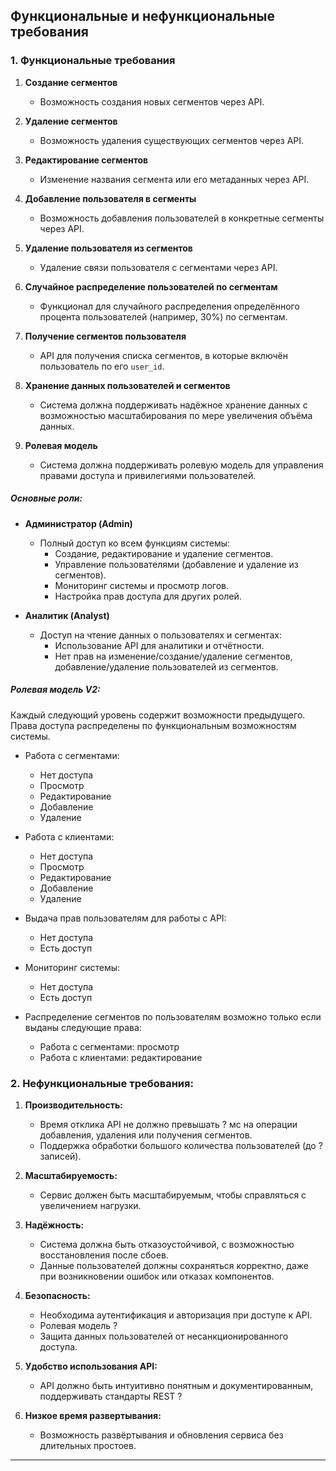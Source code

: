 ## Функциональные и нефункциональные требования

### 1. Функциональные требования

1. **Создание сегментов**
    - Возможность создания новых сегментов через API.

2. **Удаление сегментов**
    - Возможность удаления существующих сегментов через API.

3. **Редактирование сегментов**
    - Изменение названия сегмента или его метаданных через API.

4. **Добавление пользователя в сегменты**
    - Возможность добавления пользователей в конкретные сегменты через API.

5. **Удаление пользователя из сегментов**
    - Удаление связи пользователя с сегментами через API.

6. **Случайное распределение пользователей по сегментам**
    - Функционал для случайного распределения определённого процента пользователей (например, 30%) по сегментам.

7. **Получение сегментов пользователя**
    - API для получения списка сегментов, в которые включён пользователь по его `user_id`.

8. **Хранение данных пользователей и сегментов**
    - Система должна поддерживать надёжное хранение данных с возможностью масштабирования по мере увеличения объёма данных.

9. **Ролевая модель**
    - Система должна поддерживать ролевую модель для управления правами доступа и привилегиями пользователей.

##### Основные роли:

- **Администратор (Admin)**
    - Полный доступ ко всем функциям системы:
        - Создание, редактирование и удаление сегментов.
        - Управление пользователями (добавление и удаление из сегментов).
        - Мониторинг системы и просмотр логов.
        - Настройка прав доступа для других ролей.

- **Аналитик (Analyst)**
    - Доступ на чтение данных о пользователях и сегментах:
        - Использование API для аналитики и отчётности.
        - Нет прав на изменение/создание/удаление сегментов, добавление/удаление пользователей из сегментов.


##### Ролевая модель V2:

Каждый следующий уровень содержит возможности предыдущего. Права доступа распределены по функциональным возможностям системы.

- Работа с сегментами:
    - Нет доступа
    - Просмотр 
    - Редактирование
    - Добавление
    - Удаление

- Работа с клиентами:
    - Нет доступа
    - Просмотр
    - Редактирование
    - Добавление
    - Удаление

- Выдача прав пользователям для работы с API:
    - Нет доступа
    - Есть доступ

- Мониторинг системы:
    - Нет доступа
    - Есть доступ

- Распределение сегментов по пользователям возможно только если выданы следующие права: 
    - Работа с сегментами: просмотр
    - Работа с клиентами: редактирование

### 2. Нефункциональные требования:

1. **Производительность:**
    - Время отклика API не должно превышать ? мс на операции добавления, удаления или получения сегментов.
    - Поддержка обработки большого количества пользователей (до ? записей).

2. **Масштабируемость:**
    - Сервис должен быть масштабируемым, чтобы справляться с увеличением нагрузки.

3. **Надёжность:**
    - Система должна быть отказоустойчивой, с возможностью восстановления после сбоев.
    - Данные пользователей должны сохраняться корректно, даже при возникновении ошибок или отказах компонентов.

4. **Безопасность:**
    - Необходима аутентификация и авторизация при доступе к API.
    - Ролевая модель ?
    - Защита данных пользователей от несанкционированного доступа.

5. **Удобство использования API:**
    - API должно быть интуитивно понятным и документированным, поддерживать стандарты REST ?

6. **Низкое время развертывания:**
    - Возможность развёртывания и обновления сервиса без длительных простоев.

---
